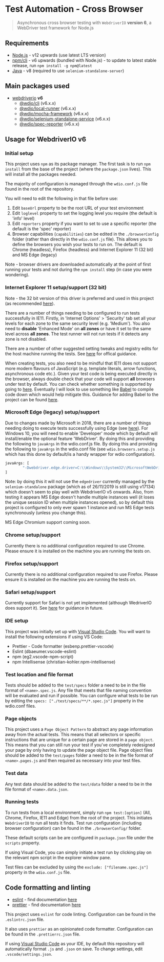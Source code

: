 # Test Automation - Cross Browser

> Asynchronous cross browser testing with `WebdriverIO` **version 6**, a WebDriver test framework for Node.js

## Requirements

* [Node.js](https://nodejs.org/en/) - v12 upwards (use latest LTS version)
* [npm/cli](https://github.com/npm/cli) - v6 upwards (bundled with Node.js) - to update to latest stable release, run `npm install -g npm@latest`
* [Java](https://java.com/en/download/) - v8 (required to use `selenium-standalone-server`)

## Main packages used

* [webdriverio](https://github.com/webdriverio/webdriverio) **v6**
  * [@wdio/cli](https://github.com/webdriverio/webdriverio/tree/master/packages/wdio-cli) (v6.x.x)
  * [@wdio/local-runner](https://github.com/webdriverio/webdriverio/tree/master/packages/wdio-local-runner) (v6.x.x)
  * [@wdio/mocha-framework](https://github.com/webdriverio/webdriverio/tree/master/packages/wdio-mocha-framework) (v6.x.x)
  * [@wdio/selenium-standalone-service](https://github.com/webdriverio/webdriverio/tree/master/packages/wdio-selenium-standalone-service) (v6.x.x)
  * [@wdio/spec-reporter](https://github.com/webdriverio/webdriverio/tree/master/packages/wdio-spec-reporter) (v6.x.x)

## Usage for WebdriverIO v6

### Initial setup

This project uses `npm` as its package manager. The first task is to run `npm install` from the base of the project (where the `package.json` lives). This will install all the packages needed.

The majority of configuration is managed through the `wdio.conf.js` file found in the root of the repository.

You will need to edit the following in that file before use:

1. Edit `baseUrl` property to be the root URL of your test environment
2. Edit `loglevel` property to set the logging level you require (the default is 'info' level)
3. Edit `reporters` property if you want to set to use a specific reporter (the default is the 'spec' reporter)
4. Browser capabilities (`capabilities`) can be edited in the `./browserConfig` folder (rather than directly in the `wdio.conf.js` file). This allows you to define the browsers you wish your tests to run on. The default is Chrome (headless), Firefox (headless) and Internet Explorer 11 (32 bit) and MS Edge (legacy)

Note - browser drivers are downloaded automatically at the point of first running your tests and not during the `npm install` step (in case you were wondering).

### Internet Explorer 11 setup/support (32 bit)

Note - the 32 bit version of this driver is preferred and used in this project (as recommended [here](https://www.selenium.dev/downloads/)).

There are a number of things needing to be configured to run tests successfully in IE11. Firstly, in 'Internet Options' > 'Security' tab set all your levels for each zone to the same security level (e.g. 'Medium'). You also need to **disable** 'Enhanced Mode' on **all zones** or have it set to the same level across **all zones**. The test runner will not run tests if it detects any zone is not disabled.

There are a number of other suggested setting tweaks and registry edits for the host machine running the tests. See [here](https://github.com/SeleniumHQ/selenium/wiki/InternetExplorerDriver#required-configuration) for offical guidance.

When creating tests, you also need to be mindful that IE11 does not support more modern flavours of JavaScript (e.g. template literals, arrow functions, asynchronous code etc.). Given your test code is being executed directly in the browser, always double check that your code will support **all** browsers under test by default. You can check whether something is supported by going to [here](https://caniuse.com/). Eventually I will look to use something like [Babel](https://babeljs.io/) to compile code down which would help mitigate this. Guidance for adding Babel to the project can be found [here](https://webdriver.io/docs/babel.html).

### Microsoft Edge (legacy) setup/support

Due to changes made by Microsoft in 2018, there are a number of things needing doing to execute tests successfully using Edge (see [here](https://blogs.windows.com/msedgedev/2018/06/14/webdriver-w3c-recommendation-feature-on-demand/#0q5AAJXB76iei8zE.97)). For Windows 10, you will need to enable 'Developer' mode which by default will install/enable the optional feature 'WebDriver'. By doing this and providing the following to `javaArgs` in the wdio.conf.js file. By doing this and providing the following to `javaArgs` in the wdio.conf file (see `wdio.browsers.setup.js` which has this done by default/is a handy wrapper for wdio configuration).

```javascript
javaArgs: [
        "-Dwebdriver.edge.driver=C:\\Windows\\System32\\MicrosoftWebDriver.exe",
]
```

Note: by doing this it will not use the `edgedriver` currently managed by the `selenium-standalone` package (which as of 26/11/2019 is still using v17134) which doesn't seem to play well with WebdriverIO v5 onwards. Also, from testing it appears MS Edge doesn't handle multiple instances well (it loses the unique session ID when multiple instances opened), so by default this project is configured to only ever spawn 1 instance and run MS Edge tests synchronously (unless you change this).

MS Edge Chromium support coming soon.

### Chrome setup/support

Currently there is no additional configuration required to use Chrome. Please ensure it is installed on the machine you are running the tests on.

### Firefox setup/support

Currently there is no additional configuration required to use Firefox. Please ensure it is installed on the machine you are running the tests on.

### Safari setup/support

Currently support for Safari is not yet implemented (although WedriverIO does support it). See [here](https://developer.apple.com/documentation/webkit/testing_with_webdriver_in_safari) for guidance in future.

### IDE setup

This project was initially set up with [Visual Studio Code](https://code.visualstudio.com/). You will want to install the following extensions if using VS Code:

* Prettier - Code formatter (esbenp.prettier-vscode)
* Eslint (dbaeumer.vscode-eslint)
* npm (eg2.vscode-npm-script)
* npm Intellisense (christian-kohler.npm-intellisense)

### Test location and file format

Tests should be added to the `test/specs` folder a need to be in the file format of `<name>.spec.js`. Any file that meets that file naming convention will be evaluated and run if possible. You can configure what tests to be run by editing the `specs: ["./test/specs/**/*.spec.js"]` property in the wdio.conf files.

### Page objects

This project uses a `Page Object Pattern` to abstract any page information away from the actual tests. This means that all selectors or specific instructions that are unique for a certain page are stored in a `page object`. This means that you can still run your test if you've completely redesigned your page by only having to update the page object file. Page object files should be added to the `test/pages` folder a need to be in the file format of `<name>.pages.js` and then required as necessary into your test files.

### Test data

Any test data should be added to the `test/data` folder a need to be in the file format of `<name>.data.json`.

### Running tests

To run tests from a local environment, simply run `npm test:[option]` (All, Chrome, Firefox, IE11 and Edge) from the root of the project. This initiates `WebdriverIO` to run all tests it finds. Test run configuration (including browser configuration) can be found in the `./browserConfig/` folder.

These default scripts can be are configured in `package.json` file under the `scripts` property.

If using Visual Code, you can simply initiate a test run by clicking play on the relevant npm script in the explorer window pane.

Test files can be excluded by using the `exclude: ["filename.spec.js"]` property in the `wdio.conf.js` file.

## Code formatting and linting

* [eslint](https://github.com/eslint/eslint) - find documentation [here](https://eslint.org/docs/user-guide/)
* [prettier](https://github.com/prettier/prettier) - find documentation [here](https://prettier.io/docs/en/)

This project uses `eslint` for code linting. Configuration can be found in the `.eslintrc.json` file.

It also uses `prettier` as an opinionated code formatter. Configuration can be found in the `.prettierrc.json` file.

If using [Visual Studio Code](https://code.visualstudio.com/) as your IDE, by default this repository will automatically format `.js` and `.json` on save. To change settings, edit `.vscode/settings.json`.
